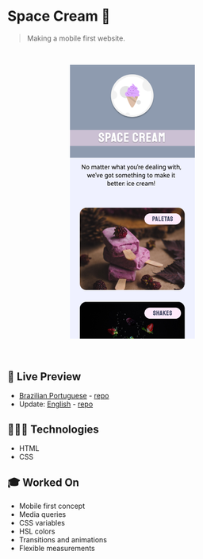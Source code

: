 # Space Cream 🍦

> Making a mobile first website.

<br>

<p align="center">
  <img alt="Space cream home page photo." src=".github/space-cream-01.png" width="50%" />
</p>

<br>

## 📝 Live Preview 

- [Brazilian Portuguese](https://diegommagno.com/github/rocketseat/explorer/stage-03/advanced-css/space-cream/pt-br/) - [repo](https://github.com/diegommagno/rocketseat/tree/main/explorer/stage-03/advanced-css/space-cream/pt-br/)
- Update: [English](https://diegommagno.com/github/rocketseat/explorer/stage-03/advanced-css/space-cream/en/) - [repo](https://github.com/diegommagno/rocketseat/tree/main/explorer/stage-03/advanced-css/space-cream/en/)


## 🧑🏻‍💻 Technologies

- HTML
- CSS

## 🎓 Worked On

- Mobile first concept
- Media queries
- CSS variables
- HSL colors
- Transitions and animations
- Flexible measurements